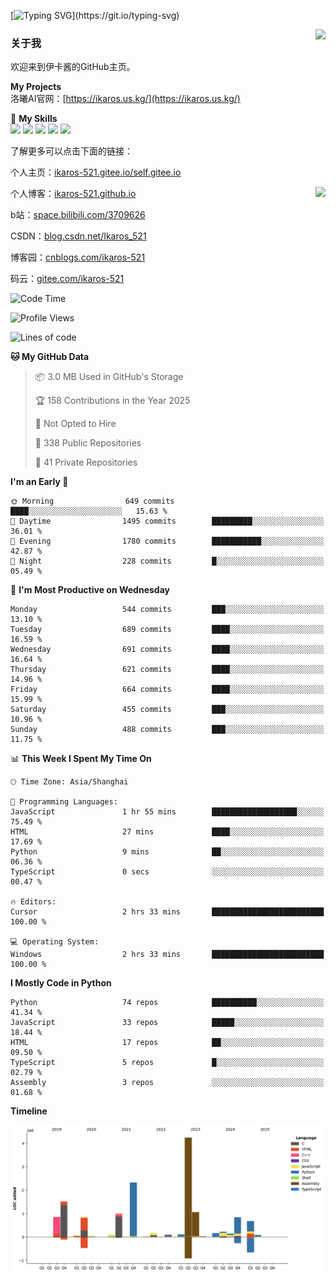 [![Typing SVG](https://readme-typing-svg.herokuapp.com?size=25&duration=3000&color=8C43EA&vCenter=true&width=200&height=40&lines=Hi+Welcome+%F0%9F%91%8B%F0%9F%8F%BB;I'm+Love丶伊卡洛斯~~)](https://git.io/typing-svg)

<a href="#">
  <img align="right" src="https://github-readme-stats.vercel.app/api?username=Ikaros-521&count_private=true&show_icons=true&bg_color=15,f2f7fd,E0EAFC" />
</a>

### 关于我

欢迎来到伊卡酱的GitHub主页。

**My Projects**  
洛曦AI官网：[https://ikaros.us.kg/](https://ikaros.us.kg/)  

🌟 **My Skills**  
![](https://img.shields.io/badge/-C-A8B9CC?style=flat-square&logo=C&logoColor=fff)
![](https://img.shields.io/badge/-Python-3776AB?style=flat-square&logo=Python&logoColor=fff)
![](https://img.shields.io/badge/-JavaScript-F7DF1E?style=flat-square&logo=JavaScript&logoColor=fff)
![](https://img.shields.io/badge/-C++-00599C?style=flat-square&logo=Cpp&logoColor=fff)
![](https://img.shields.io/badge/-Linux-000000?style=flat-square&logo=Linux&logoColor=fff)

了解更多可以点击下面的链接：  

个人主页：[ikaros-521.gitee.io/self.gitee.io](https://ikaros-521.gitee.io/self.gitee.io/)  

<img align='right' src="https://github.com/Ikaros-521/Ikaros-521/assets/40910637/3a5e50bc-91dc-4aa5-b7a0-8b27ad1c2b33" height="330">

个人博客：[ikaros-521.github.io](https://ikaros-521.github.io/)  

b站：[space.bilibili.com/3709626](https://space.bilibili.com/3709626)  

CSDN：[blog.csdn.net/Ikaros_521](https://blog.csdn.net/Ikaros_521)  

博客园：[cnblogs.com/ikaros-521](https://www.cnblogs.com/ikaros-521)  

码云：[gitee.com/ikaros-521](https://gitee.com/ikaros-521)  


<!--START_SECTION:waka-->
![Code Time](http://img.shields.io/badge/Code%20Time-2%2C393%20hrs%2037%20mins-blue)

![Profile Views](http://img.shields.io/badge/Profile%20Views-3-blue)

![Lines of code](https://img.shields.io/badge/From%20Hello%20World%20I%27ve%20Written-14.5%20million%20lines%20of%20code-blue)

**🐱 My GitHub Data** 

> 📦 3.0 MB Used in GitHub's Storage 
 > 
> 🏆 158 Contributions in the Year 2025
 > 
> 🚫 Not Opted to Hire
 > 
> 📜 338 Public Repositories 
 > 
> 🔑 41 Private Repositories 
 > 
**I'm an Early 🐤** 

```text
🌞 Morning                649 commits         ████░░░░░░░░░░░░░░░░░░░░░   15.63 % 
🌆 Daytime                1495 commits        █████████░░░░░░░░░░░░░░░░   36.01 % 
🌃 Evening                1780 commits        ███████████░░░░░░░░░░░░░░   42.87 % 
🌙 Night                  228 commits         █░░░░░░░░░░░░░░░░░░░░░░░░   05.49 % 
```
📅 **I'm Most Productive on Wednesday** 

```text
Monday                   544 commits         ███░░░░░░░░░░░░░░░░░░░░░░   13.10 % 
Tuesday                  689 commits         ████░░░░░░░░░░░░░░░░░░░░░   16.59 % 
Wednesday                691 commits         ████░░░░░░░░░░░░░░░░░░░░░   16.64 % 
Thursday                 621 commits         ████░░░░░░░░░░░░░░░░░░░░░   14.96 % 
Friday                   664 commits         ████░░░░░░░░░░░░░░░░░░░░░   15.99 % 
Saturday                 455 commits         ███░░░░░░░░░░░░░░░░░░░░░░   10.96 % 
Sunday                   488 commits         ███░░░░░░░░░░░░░░░░░░░░░░   11.75 % 
```


📊 **This Week I Spent My Time On** 

```text
🕑︎ Time Zone: Asia/Shanghai

💬 Programming Languages: 
JavaScript               1 hr 55 mins        ███████████████████░░░░░░   75.49 % 
HTML                     27 mins             ████░░░░░░░░░░░░░░░░░░░░░   17.69 % 
Python                   9 mins              ██░░░░░░░░░░░░░░░░░░░░░░░   06.36 % 
TypeScript               0 secs              ░░░░░░░░░░░░░░░░░░░░░░░░░   00.47 % 

🔥 Editors: 
Cursor                   2 hrs 33 mins       █████████████████████████   100.00 % 

💻 Operating System: 
Windows                  2 hrs 33 mins       █████████████████████████   100.00 % 
```

**I Mostly Code in Python** 

```text
Python                   74 repos            ██████████░░░░░░░░░░░░░░░   41.34 % 
JavaScript               33 repos            █████░░░░░░░░░░░░░░░░░░░░   18.44 % 
HTML                     17 repos            ██░░░░░░░░░░░░░░░░░░░░░░░   09.50 % 
TypeScript               5 repos             █░░░░░░░░░░░░░░░░░░░░░░░░   02.79 % 
Assembly                 3 repos             ░░░░░░░░░░░░░░░░░░░░░░░░░   01.68 % 
```



**Timeline**

![Lines of Code chart](https://raw.githubusercontent.com/Ikaros-521/Ikaros-521/main/assets/bar_graph.png)


<!--END_SECTION:waka-->


<!--
**Ikaros-521/Ikaros-521** is a ✨ _special_ ✨ repository because its `README.md` (this file) appears on your GitHub profile.

Here are some ideas to get you started:

- 🔭 I’m currently working on ...
- 🌱 I’m currently learning ...
- 👯 I’m looking to collaborate on ...
- 🤔 I’m looking for help with ...
- 💬 Ask me about ...
- 📫 How to reach me: ...
- 😄 Pronouns: ...
- ⚡ Fun fact: ...
-->
